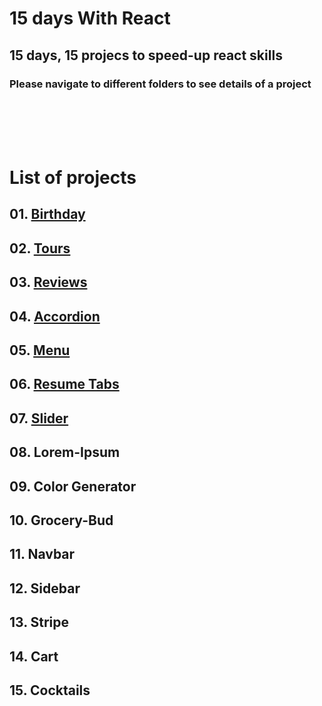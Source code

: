 # 15 days With React
## 15 days, 15 projecs to speed-up react skills
### Please navigate to different folders to see details of a project
<br /> <br /> <br /> <br />

# List of projects
## 01. [Birthday](https://remind-birthday.netlify.app/)
## 02. [Tours](https://tour-info.netlify.app/)
## 03. [Reviews](https://review-person.netlify.app/)
## 04. [Accordion](https://toggle-question.netlify.app)
## 05. [Menu](https://item-menu.netlify.app/)
## 06. [Resume Tabs](https://resume-tabs.netlify.app)
## 07. [Slider](https://review-slider.netlify.app)
## 08. Lorem-Ipsum
## 09. Color Generator
## 10. Grocery-Bud
## 11. Navbar
## 12. Sidebar
## 13. Stripe
## 14. Cart
## 15. Cocktails